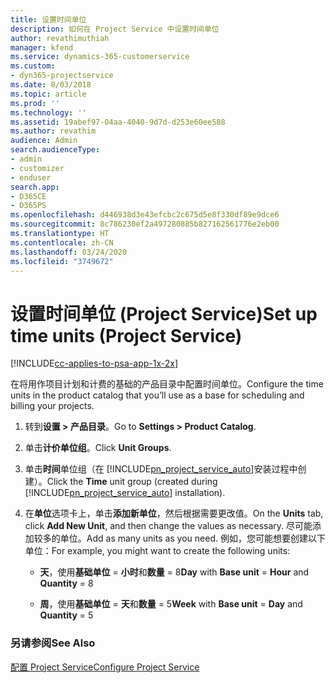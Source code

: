 ```yaml
---
title: 设置时间单位
description: 如何在 Project Service 中设置时间单位
author: revathimuthiah
manager: kfend
ms.service: dynamics-365-customerservice
ms.custom:
- dyn365-projectservice
ms.date: 8/03/2018
ms.topic: article
ms.prod: ''
ms.technology: ''
ms.assetid: 19abef97-04aa-4040-9d7d-d253e60ee588
ms.author: revathim
audience: Admin
search.audienceType:
- admin
- customizer
- enduser
search.app:
- D365CE
- D365PS
ms.openlocfilehash: d446938d3e43efcbc2c675d5e8f330df89e9dce6
ms.sourcegitcommit: 8c786230ef2a497280885b827162561776e2eb00
ms.translationtype: HT
ms.contentlocale: zh-CN
ms.lasthandoff: 03/24/2020
ms.locfileid: "3749672"
---
```

# <a name="set-up-time-units-project-service"></a><span data-ttu-id="813f3-103">设置时间单位 (Project Service)</span><span class="sxs-lookup"><span data-stu-id="813f3-103">Set up time units (Project Service)</span></span>

[!INCLUDE[cc-applies-to-psa-app-1x-2x](../includes/cc-applies-to-psa-app-1x-2x.md)]

<span data-ttu-id="813f3-104">在将用作项目计划和计费的基础的产品目录中配置时间单位。</span><span class="sxs-lookup"><span data-stu-id="813f3-104">Configure the time units in the product catalog that you’ll use as a base for scheduling and billing your projects.</span></span>  
  
1. <span data-ttu-id="813f3-105">转到**设置 > 产品目录**。</span><span class="sxs-lookup"><span data-stu-id="813f3-105">Go to **Settings > Product Catalog**.</span></span>  
  
2. <span data-ttu-id="813f3-106">单击**计价单位组**。</span><span class="sxs-lookup"><span data-stu-id="813f3-106">Click **Unit Groups**.</span></span>  
  
3. <span data-ttu-id="813f3-107">单击**时间**单位组（在 [!INCLUDE[pn_project_service_auto](../includes/pn-project-service-auto.md)]安装过程中创建）。</span><span class="sxs-lookup"><span data-stu-id="813f3-107">Click the **Time** unit group (created during [!INCLUDE[pn_project_service_auto](../includes/pn-project-service-auto.md)] installation).</span></span>  
  
4. <span data-ttu-id="813f3-108">在**单位**选项卡上，单击**添加新单位**，然后根据需要更改值。</span><span class="sxs-lookup"><span data-stu-id="813f3-108">On the **Units** tab, click **Add New Unit**, and then change the values as necessary.</span></span> <span data-ttu-id="813f3-109">尽可能添加较多的单位。</span><span class="sxs-lookup"><span data-stu-id="813f3-109">Add as many units as you need.</span></span> <span data-ttu-id="813f3-110">例如，您可能想要创建以下单位：</span><span class="sxs-lookup"><span data-stu-id="813f3-110">For example, you might want to create the following units:</span></span>  
  
   - <span data-ttu-id="813f3-111">**天**，使用**基础单位** = **小时**和**数量** = 8</span><span class="sxs-lookup"><span data-stu-id="813f3-111">**Day** with **Base unit** = **Hour** and **Quantity** = 8</span></span>  
  
   - <span data-ttu-id="813f3-112">**周**，使用**基础单位** = **天**和**数量** = 5</span><span class="sxs-lookup"><span data-stu-id="813f3-112">**Week** with **Base unit** = **Day** and **Quantity** = 5</span></span>  
  
### <a name="see-also"></a><span data-ttu-id="813f3-113">另请参阅</span><span class="sxs-lookup"><span data-stu-id="813f3-113">See Also</span></span>  
 [<span data-ttu-id="813f3-114">配置 Project Service</span><span class="sxs-lookup"><span data-stu-id="813f3-114">Configure Project Service</span></span>](../project-service/configure.md)
